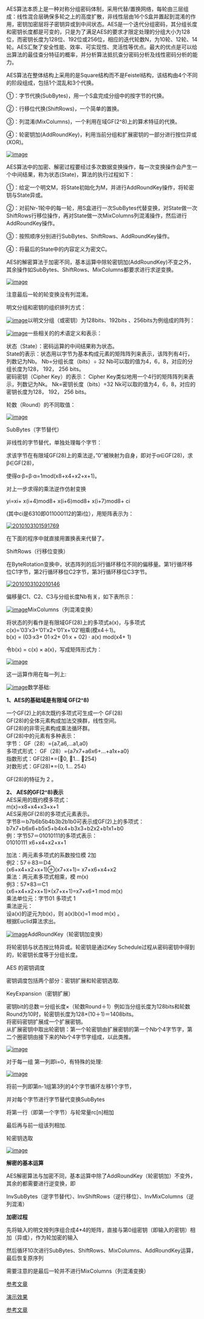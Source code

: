 AES算法本质上是一种对称分组密码体制，采用代替/置换网络，每轮由三层组成：线性混合层确保多轮之上的高度扩散，非线性层由16个S盒并置起到混淆的作用，密钥加密层将子密钥异或到中间状态。AES是一个迭代分组密码，其分组长度和密钥长度都是可变的，只是为了满足AES的要求才限定处理的分组大小为128位，而密钥长度为128位、192位或256位，相应的迭代轮数N，为10轮、12轮、14轮。AES汇聚了安全性能、效率、可实现性、灵活性等优点。最大的优点是可以给出算法的最佳查分特征的概率，并分析算法抵抗查分密码分析及线性密码分析的能力。

AES算法在整体结构上采用的是Square结构而不是Feistel结构，该结构由4个不同的阶段组成，包括1个混乱和3个代换。

①：字节代换\(SubBytes\)，用一个S盒完成分组中的按字节的代换。

②：行移位代换\(ShiftRows\)，一个简单的置换。

③：列混淆\(MixColumns\)，一个利用在域GF\(2^8\)上的算术特征的代换。

④：轮密钥加\(AddRoundKey\)，利用当前分组和扩展密钥的一部分进行按位异或\(XOR\)。

[![](http://www.blogfshare.com/wp-content/uploads/images/AES_8096/image_thumb.png "image")](http://www.blogfshare.com/wp-content/uploads/images/AES_8096/image.png)

AES算法中的加密、解密过程要经过多次数据变换操作，每一次变换操作会产生一个中间结果，称为状态\(State\)，算法的执行过程如下：

①：给定一个明文M，将State初始化为M，并进行AddRoundKey操作，将轮密钥与State异或。

②：对前Nr-1轮中的每一轮，用S盒进行一次SubBytes代替变换，对State做一次ShiftRows行移位操作，再对State做一次MixColumns列混淆操作，然后进行AddRoundKey操作。

③：按照顺序分别进行SubBytes、ShiftRows、AddRoundKey操作。

④：将最后的State中的内容定义为密文C。

AES的解密算法于加密不同，基本运算中除轮密钥加\(AddRoundKey\)不变之外，其余操作如SubBytes、ShiftRows、MixColumns都要求进行求逆变换。

[![](http://www.blogfshare.com/wp-content/uploads/images/AES_8096/image_thumb_3.png "image")](http://www.blogfshare.com/wp-content/uploads/images/AES_8096/image_3.png)

注意最后一轮的轮变换没有列混淆。

明文分组和密钥的组织排列方式：

[![](http://www.blogfshare.com/wp-content/uploads/images/AES_8096/image_thumb_4.png "image")](http://www.blogfshare.com/wp-content/uploads/images/AES_8096/image_4.png)以明文分组（或密钥）为128bits、192bits 、256bits为例组成的阵列：

[![](http://www.blogfshare.com/wp-content/uploads/images/AES_8096/image_thumb_5.png "image")](http://www.blogfshare.com/wp-content/uploads/images/AES_8096/image_5.png)一些相关的的术语定义和表示：

状态（State）：密码运算的中间结果称为状态。  
State的表示：状态用以字节为基本构成元素的矩阵阵列来表示，该阵列有4行，列数记为Nb。  Nb=分组长度（bits）÷ 32      Nb可以取的值为4，6，8，对应的分组长度为128， 192， 256 bits。  
密码密钥（Cipher Key）的表示： Cipher Key类似地用一个4行的矩阵阵列来表示，列数记为Nk。     Nk=密钥长度（bits）÷32      Nk可以取的值为4，6，8，对应的密钥长度为128， 192， 256 bits。

轮数（Round）的不同取值：

[![](http://www.blogfshare.com/wp-content/uploads/images/AES_8096/image_thumb_6.png "image")](http://www.blogfshare.com/wp-content/uploads/images/AES_8096/image_6.png)

SubBytes（字节替代）

非线性的字节替代，单独处理每个字节：

求该字节在有限域GF\(28\)上的乘法逆，”0″被映射为自身，即对于α∈GF\(28\)，求β∈GF\(28\)，

使得α·β=β·α=1mod\(x8+x4+x2+x+1\)。

对上一步求得的乘法逆作仿射变换

yi=xi+ x\(i+4\)mod8+ x\(i+6\)mod8+ x\(i+7\)mod8+ ci

\(其中ci是6310即011000112的第i位），用矩阵表示为：

[![](http://www.blogfshare.com/wp-content/uploads/images/AES_8096/2010103101591769_thumb.png "2010103101591769")](http://www.blogfshare.com/wp-content/uploads/images/AES_8096/2010103101591769.png)

在下面的程序中就直接用置换表来代替了。

ShiftRows（行移位变换）

在ByteRotation变换中，状态阵列的后3行循环移位不同的偏移量。第1行循环移位C1字节，第2行循环移位C2字节，第3行循环移位C3字节。

[![](http://www.blogfshare.com/wp-content/uploads/images/AES_8096/2010103102010146_thumb.png "2010103102010146")](http://www.blogfshare.com/wp-content/uploads/images/AES_8096/2010103102010146.png)

偏移量C1、C2、C3与分组长度Nb有关，如下表所示：

[![](http://www.blogfshare.com/wp-content/uploads/images/AES_8096/image_thumb_7.png "image")](http://www.blogfshare.com/wp-content/uploads/images/AES_8096/image_7.png)MixColumns（列混淆变换）

将状态的列看作是有限域GF\(28\)上的多项式a\(x\)，与多项式c\(x\)=’03’x3+’01’x2+’01’x+’02’相乘\(模x4＋1\)。  
b\(x\) = \(03·x3+ 01·x2+ 01·x + 02\) · a\(x\) mod\(x4+ 1\)

令b\(x\) = c\(x\) × a\(x\)，写成矩阵形式为：

[![](http://www.blogfshare.com/wp-content/uploads/images/AES_8096/image_thumb_8.png "image")](http://www.blogfshare.com/wp-content/uploads/images/AES_8096/image_8.png)

这一运算作用在每一列上:

[![](http://www.blogfshare.com/wp-content/uploads/images/AES_8096/image_thumb_9.png "image")](http://www.blogfshare.com/wp-content/uploads/images/AES_8096/image_9.png)数学基础:

**1、AES的基础域是有限域 GF\(2^8\)**

一个GF\(2\)上的8次既约多项式可生成一个 GF\(28\)  
GF\(28\)的全体元素构成加法交换群，线性空间。  
GF\(28\)的非零元素构成乘法循环群。  
GF\(28\)中的元素有多种表示：  
字节： GF（28）={a7,a6,…a1,a0}  
多项式形式： GF（28）={a7x7+a6x6+…+a1x+a0}  
指数形式：GF\(28\)\*={0, 1… 254}  
对数形式：GF\(28\)\*={0, 1… 254}

GF\(28\)的特征为 2 。

**2、 AES的GF\(2^8\)表示**  
AES采用的既约模多项式：  
         m\(x\)=x8+x4+x3+x+1  
AES采用GF\(28\)的多项式元素表示。  
  字节B＝b7b6b5b4b3b2b1b0可表示成GF\(2\)上的多项式：  
       b7x7+b6x6+b5x5+b4x4+b3x3+b2x2+b1x1+b0  
例：字节57＝01010111的多项式表示：  
          01010111       x6+x4+x2+x+1

加法：两元素多项式的系数按位模 2加  
例2：57＋83＝D4  
\(x6+x4+x2+x+1\)⊕\(x7+x+1\)= x7+x6+x4+x2  
乘法：两元素多项式相乘，模 m\(x\)  
   例3：57×83＝C1  
   \(x6+x4+x2+x+1\)×\(x7+x+1\)=x7+x6+1 mod m\(x\)  
    乘法单位元：字节01     多项式 1  
乘法逆元：  
设a\(x\)的逆元为b\(x\)，则 a\(x\)b\(x\)=1 mod m\(x\) 。  
根据Euclid算法求出。

[![](http://www.blogfshare.com/wp-content/uploads/images/AES_8096/image_thumb_10.png "image")](http://www.blogfshare.com/wp-content/uploads/images/AES_8096/image_10.png)AddRoundKey（轮密钥加变换）

将轮密钥与状态按比特异或。轮密钥是通过Key  Schedule过程从密码密钥中得到的，轮密钥长度等于分组长度。

AES 的密钥调度

密钥调度包括两个部分：密钥扩展和轮密钥选取.

KeyExpansion（密钥扩展）

密钥bit的总数＝分组长度×（轮数Round＋1）例如当分组长度为128bits和轮数Round为10时，轮密钥长度为128×\(10＋1\)＝1408bits。  
将密码密钥扩展成一个扩展密钥。  
从扩展密钥中取出轮密钥：第一个轮密钥由扩展密钥的第一个Nb个4字节字，第二个圈密钥由接下来的Nb个4字节字组成，以此类推。

[![](http://www.blogfshare.com/wp-content/uploads/images/AES_8096/image_thumb_11.png "image")](http://www.blogfshare.com/wp-content/uploads/images/AES_8096/image_11.png)

对于每一组 第一列即i=0，有特殊的处理:

[![](http://www.blogfshare.com/wp-content/uploads/images/AES_8096/image_thumb_12.png "image")](http://www.blogfshare.com/wp-content/uploads/images/AES_8096/image_12.png)

将前一列即第n-1组第3列的4个字节循环左移1个字节，

并对每个字节进行字节替代变换SubBytes

将第一行（即第一个字节）与轮常量rc\[n\]相加

最后再与前一组该列相加.

轮密钥选取

[![](http://www.blogfshare.com/wp-content/uploads/images/AES_8096/image_thumb_13.png "image")](http://www.blogfshare.com/wp-content/uploads/images/AES_8096/image_13.png)

**解密的基本运算**

AES解密算法与加密不同，基本运算中除了AddRoundKey（轮密钥加）不变外，其余的都需要进行逆变换，即

InvSubBytes（逆字节替代）、InvShiftRows（逆行移位）、InvMixColumns（逆列混淆）

**加密过程**

先将输入的明文按列序组合成4\*4的矩阵，直接与第0组密钥（即输入的密钥）相加（异或），作为轮加密的输入

然后循环10次进行SubBytes、ShiftRows、MixColumns、AddRoundKey运算，最后恢复原序列

需要注意的是最后一轮并不进行MixColumns（列混淆变换）

[参考文章](http://www.blogfshare.com/aes-rijndael.html)

[演示效果](https://coolshell.cn/wp-content/uploads/2010/10/rijndael_ingles2004.swf)

[参考文章](https://mp.weixin.qq.com/s/27PJxrZ7sid4miyTFoKCZQ)

